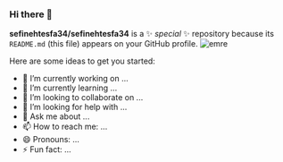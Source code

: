 ### Hi there 👋
**sefinehtesfa34/sefinehtesfa34** is a ✨ _special_ ✨ repository because its `README.md` (this file) appears on your GitHub profile.
![emre](https://user-images.githubusercontent.com/88246220/188808399-126c735c-2243-45c3-855b-01ff9c449565.jpg)

Here are some ideas to get you started:

- 🔭 I’m currently working on ...
- 🌱 I’m currently learning ...
- 👯 I’m looking to collaborate on ...
- 🤔 I’m looking for help with ...
- 💬 Ask me about ...
- 📫 How to reach me: ...
- 😄 Pronouns: ...
- ⚡ Fun fact: ...
